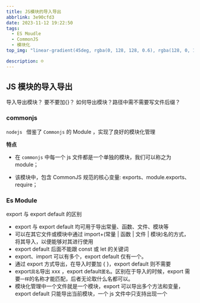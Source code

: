 ```yaml
---
title: JS模块的导入导出
abbrlink: 3e90cfd3
date: 2023-11-12 19:22:50
tags:
  - ES Moudle
  - CommonJS
  - 模块化
top_img: "linear-gradient(45deg, rgba(0, 128, 128, 0.6), rgba(128, 0, 128, 0.6), rgba(204, 0, 102, 0.6), rgba(100, 40, 100, 0.6), rgba(190, 60, 160, 0.6))"

description: ☹️
---
```


## JS 模块的导入导出

导入导出模块？ 要不要加{}？ 如何导出模块？路径中需不需要写文件后缀？

### commonjs

`nodejs ` 借鉴了 `Commonjs` 的 Module ，实现了良好的模块化管理

**特点**

- 在 `commonjs` 中每一个 js 文件都是一个单独的模块，我们可以称之为 module；

- 该模块中，包含 CommonJS 规范的核心变量: exports、module.exports、require；

### Es Module

export 与 export default 的区别

- export 与 export default 均可用于导出常量、函数、文件、模块等
- 可以在其它文件或模块中通过 import+(常量 | 函数 | 文件 | 模块)名的方式，将其导入，以便能够对其进行使用
- export default 后面不能跟 const 或 let 的关键词
- export、import 可以有多个，export default 仅有一个。
- 通过 export 方式导出，在导入时要加 { }，export default 则不需要
- export`具名`导出 xxx ，export default`匿名`。区别在于导入的时候，export 需要`一样`的名称才能匹配，后者无论取什么名都可以。
- 模块化管理中一个文件就是一个模块，export 可以导出多个方法和变量，export default 只能导出当前模块，一个 js 文件中只支持出现一个
